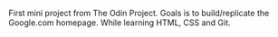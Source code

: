 First mini project from The Odin Project. Goals is to build/replicate the Google.com homepage. 
While learning HTML, CSS and Git.